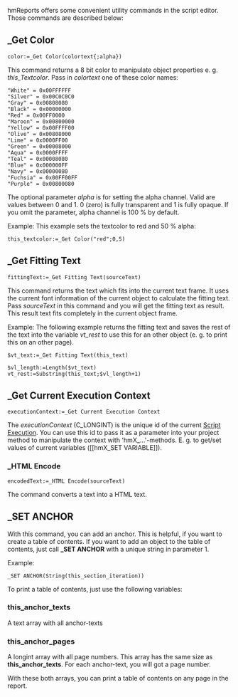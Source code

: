 hmReports offers some convenient utility commands in the script editor. Those commands are described below:

## _Get Color

```4d
color:=_Get Color(colortext{;alpha})
```

This command returns a 8 bit color to manipulate object properties e. g. *this_Textcolor*. Pass in *colortext* one of these color names:

```4d
"White" = 0x00FFFFFF
"Silver" = 0x00C0C0C0
"Gray" = 0x00808080
"Black" = 0x00000000
"Red" = 0x00FF0000
"Maroon" = 0x00800000
"Yellow" = 0x00FFFF00
"Olive" = 0x00808000
"Lime" = 0x0000FF00
"Green" = 0x00008000
"Aqua" = 0x0000FFFF
"Teal" = 0x00008080
"Blue" = 0x000000FF
"Navy" = 0x00000080
"Fuchsia" = 0x00FF00FF
"Purple" = 0x00800080
```

The optional parameter *alpha* is for setting the alpha channel. Valid are values between 0 and 1. 0 (zero) is fully transparent and 1 is fully opaque.
If you omit the parameter, alpha channel is 100 % by default.

Example:
This example sets the textcolor to red and 50 % alpha:

```4d
this_textcolor:=_Get Color("red";0,5)
```

## _Get Fitting Text

```4d
fittingText:=_Get Fitting Text(sourceText)
```

This command returns the text which fits into the current text frame. It uses the current font information of the current object to calculate the fitting text. Pass *sourceText* in this command and you will get the fitting text as result. This result text fits completely in the current object frame.

Example:
The following example returns the fitting text and saves the rest of the text into the variable *vt_rest* to use this for an other object (e. g. to print this on an other page).

```4d
$vt_text:=_Get Fitting Text(this_text)

$vl_length:=Length($vt_text)
vt_rest:=Substring(this_text;$vl_length+1)
```

## _Get Current Execution Context

```4d
executionContext:=_Get Current Execution Context
```

The *executionContext* (C_LONGINT) is the unique id of the current [Script Execution](ScriptExecution.md). You can use this id to pass it as a parameter into your project method to manipulate the context with 'hmX_...'-methods. E. g. to get/set values of current variables ([[hmX_SET VARIABLE]]).

### _HTML Encode

```4d
encodedText:=_HTML Encode(sourceText)
```

The command converts a text into a HTML text.

## _SET ANCHOR

With this command, you can add an anchor. This is helpful, if you want to create a table of contents. If you want to add an object to the table of contents, just call **_SET ANCHOR** with a unique string in parameter 1.

Example:

```4d
_SET ANCHOR(String(this_section_iteration))
```

To print a table of contents, just use the following variables:

### this_anchor_texts
A text array with all anchor-texts

### this_anchor_pages

A longint array with all page numbers. This array has the same size as **this_anchor_texts**. For each anchor-text, you will got a page number.

With these both arrays, you can print a table of contents on any page in the report.
